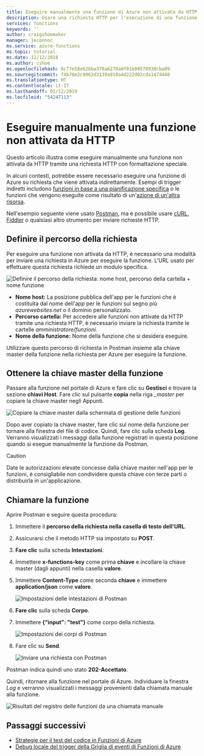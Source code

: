 ```yaml
---
title: Eseguire manualmente una funzione di Azure non attivata da HTTP
description: Usare una richiesta HTTP per l'esecuzione di una funzione di Azure non attivata da HTTP
services: functions
keywords: ''
author: craigshoemaker
manager: jeconnoc
ms.service: azure-functions
ms.topic: tutorial
ms.date: 12/12/2018
ms.author: cshoe
ms.openlocfilehash: 6c77e58e626ba370a6278a0f01b09578930cba09
ms.sourcegitcommit: f4b78e2c9962d3139a910a4d222d02cda1474440
ms.translationtype: HT
ms.contentlocale: it-IT
ms.lasthandoff: 01/12/2019
ms.locfileid: "54247113"
---
```

# <a name="manually-run-a-non-http-triggered-function"></a>Eseguire manualmente una funzione non attivata da HTTP

Questo articolo illustra come eseguire manualmente una funzione non attivata da HTTP tramite una richiesta HTTP con formattazione speciale.

In alcuni contesti, potrebbe essere necessario eseguire una funzione di Azure su richiesta che viene attivata indirettamente.  Esempi di trigger indiretti includono [funzioni in base a una pianificazione specifica](./functions-create-scheduled-function.md) o le funzioni che vengono eseguite come risultato di un'[azione di un'altra risorsa](./functions-create-storage-blob-triggered-function.md). 

Nell'esempio seguente viene usato [Postman](https://www.getpostman.com/), ma è possibile usare [cURL](https://curl.haxx.se/), [Fiddler](https://www.telerik.com/fiddler) o qualsiasi altro strumento per inviare richieste HTTP.

## <a name="define-the-request-location"></a>Definire il percorso della richiesta

Per eseguire una funzione non attivata da HTTP, è necessario una modalità per inviare una richiesta in Azure per eseguire la funzione. L'URL usato per effettuare questa richiesta richiede un modulo specifica.

![Definire il percorso della richiesta: nome host, percorso della cartella + nome funzione](./media/functions-manually-run-non-http/azure-functions-admin-url-anatomy.png)

- **Nome host:** La posizione pubblica dell'app per le funzioni che è costituita dal nome dell'app per le funzioni sul segno più *azurewebsites.net* o il dominio personalizzato.
- **Percorso cartella:** Per accedere alle funzioni non attivate da HTTP tramite una richiesta HTTP, è necessario inviare la richiesta tramite le cartelle *amministratore/funzioni*.
- **Nome della funzione:** Nome della funzione che si desidera eseguire.

Utilizzare questo percorso di richiesta in Postman insieme alla chiave master della funzione nella richiesta per Azure per eseguire la funzione.

## <a name="get-the-functions-master-key"></a>Ottenere la chiave master della funzione

Passare alla funzione nel portale di Azure e fare clic su **Gestisci** e trovare la sezione **chiavi Host**. Fare clic sul pulsante **copia** nella riga *_master* per copiare la chiave master negli Appunti.

![Copiare la chiave master dalla schermata di gestione delle funzioni](./media/functions-manually-run-non-http/azure-portal-functions-master-key.png)

Dopo aver copiato la chiave master, fare clic sul nome della funzione per tornare alla finestra del file di codice. Quindi, fare clic sulla scheda **Log**. Verranno visualizzati i messaggi dalla funzione registrati in questa posizione quando si esegue manualmente la funzione da Postman.

> [!CAUTION]  
> Date le autorizzazioni elevate concesse dalla chiave master nell'app per le funzioni, è consigliabile non condividere questa chiave con terze parti o distribuirla in un'applicazione.

## <a name="call-the-function"></a>Chiamare la funzione

Aprire Postman e seguire questa procedura:

1. Immettere il **percorso della richiesta nella casella di testo dell'URL**.
2. Assicurarsi che il metodo HTTP sia impostato su **POST**.
3. **Fare clic** sulla scheda **Intestazioni**.
4. Immettere **x-functions-key** come prima **chiave** e incollare la chiave master (dagli appunti) nella casella **valore**.
5. Immettere **Content-Type** come seconda **chiave** e immettere **application/json** come **valore**.

    ![Impostazioni delle intestazioni di Postman](./media/functions-manually-run-non-http/functions-manually-run-non-http-headers.png)

6. **Fare clic** sulla scheda **Corpo**.
7. Immettere **{"input": "test"}** come corpo della richiesta.

    ![Impostazioni dei corpi di Postman](./media/functions-manually-run-non-http/functions-manually-run-non-http-body.png)

8. Fare clic su **Send**.

    ![Inviare una richiesta con Postman](./media/functions-manually-run-non-http/functions-manually-run-non-http-send.png)

Postman indica quindi uno stato **202-Accettato**.

Quindi, ritornare alla funzione nel portale di Azure. Individuare la finestra *Log* e verranno visualizzati i messaggi provenienti dalla chiamata manuale alla funzione.

![Risultati del registro delle funzioni da una chiamata manuale](./media/functions-manually-run-non-http/azure-portal-function-log.png)

## <a name="next-steps"></a>Passaggi successivi

- [Strategie per il test del codice in Funzioni di Azure](./functions-test-a-function.md)
- [Debug locale del trigger della Griglia di eventi di Funzioni di Azure](./functions-debug-event-grid-trigger-local.md)
